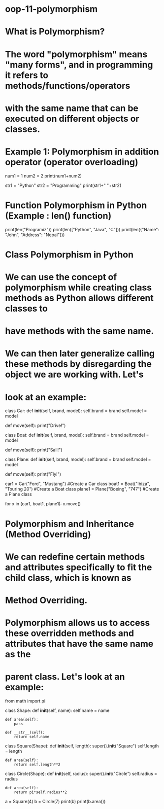 # oop-11-polymorphism
# What is Polymorphism?
#
# The word "polymorphism" means "many forms", and in programming it refers to methods/functions/operators
# with the same name that can be executed on different objects or classes.


# Example 1: Polymorphism in addition operator (operator overloading)

num1 = 1
num2 = 2
print(num1+num2)

str1 = "Python"
str2 = "Programming"
print(str1+" "+str2)




# Function Polymorphism in Python (Example : len() function)

print(len("Programiz"))
print(len(["Python", "Java", "C"]))
print(len({"Name": "John", "Address": "Nepal"}))




# Class Polymorphism in Python
#
# We can use the concept of polymorphism while creating class methods as Python allows different classes to
# have methods with the same name.
#
# We can then later generalize calling these methods by disregarding the object we are working with. Let's
# look at an example:

class Car:
  def __init__(self, brand, model):
    self.brand = brand
    self.model = model

  def move(self):
    print("Drive!")

class Boat:
  def __init__(self, brand, model):
    self.brand = brand
    self.model = model

  def move(self):
    print("Sail!")

class Plane:
  def __init__(self, brand, model):
    self.brand = brand
    self.model = model

  def move(self):
    print("Fly!")

car1 = Car("Ford", "Mustang")       #Create a Car class
boat1 = Boat("Ibiza", "Touring 20") #Create a Boat class
plane1 = Plane("Boeing", "747")     #Create a Plane class

for x in (car1, boat1, plane1):
  x.move()




# Polymorphism and Inheritance (Method Overriding)
#
# We can redefine certain methods and attributes specifically to fit the child class, which is known as
# Method Overriding.
#
# Polymorphism allows us to access these overridden methods and attributes that have the same name as the
# parent class. Let's look at an example:

from math import pi

class Shape:
    def __init__(self, name):
        self.name = name

    def area(self):
        pass
    
    def __str__(self):
        return self.name
    
class Square(Shape):
    def __init__(self, length):
        super().__init__("Square")
        self.length = length

    def area(self):
        return self.length**2

class Circle(Shape):
    def __init__(self, radius):
        super().__init__("Circle")
        self.radius = radius

    def area(self):
        return pi*self.radius**2

a = Square(4)
b = Circle(7)
print(b)
print(b.area())
